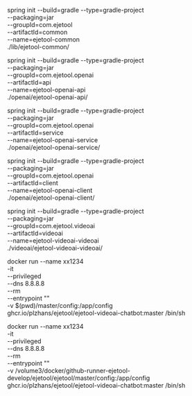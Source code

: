 


spring init --build=gradle --type=gradle-project \
--packaging=jar \
--groupId=com.ejetool \
--artifactId=common \
--name=ejetool-common \
./lib/ejetool-common/


spring init --build=gradle --type=gradle-project \
--packaging=jar \
--groupId=com.ejetool.openai \
--artifactId=api \
--name=ejetool-openai-api \
./openai/ejetool-openai-api/

spring init --build=gradle --type=gradle-project \
--packaging=jar \
--groupId=com.ejetool.openai \
--artifactId=service \
--name=ejetool-openai-service \
./openai/ejetool-openai-service/

spring init --build=gradle --type=gradle-project \
--packaging=jar \
--groupId=com.ejetool.openai \
--artifactId=client \
--name=ejetool-openai-client \
./openai/ejetool-openai-client/


spring init --build=gradle --type=gradle-project \
--packaging=jar \
--groupId=com.ejetool.videoai \
--artifactId=videoai \
--name=ejetool-videoai-videoai \
./videoai/ejetool-videoai-videoai/




docker run --name xx1234 \
        -it \
        --privileged \
        --dns 8.8.8.8 \
        --rm \
        --entrypoint "" \
        -v $(pwd)/master/config:/app/config \
        ghcr.io/plzhans/ejetool/ejetool-videoai-chatbot:master /bin/sh


docker run --name xx1234 \
        -it \
        --privileged \
        --dns 8.8.8.8 \
        --rm \
        --entrypoint "" \
        -v /volume3/docker/github-runner-ejetool-develop/ejetool/ejetool/master/config:/app/config \
        ghcr.io/plzhans/ejetool/ejetool-videoai-chatbot:master /bin/sh
